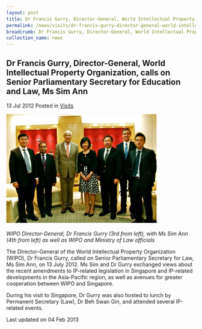 ```yaml
---
layout: post
title: Dr Francis Gurry, Director-General, World Intellectual Property Organization, calls on Senior Parliamentary Secretary for Education and Law, Ms Sim Ann
permalink: /news/visits/dr-francis-gurry-director-general-world-intellectual-property-organization-calls-on-senior/
breadcrumb: Dr Francis Gurry, Director-General, World Intellectual Property Organization, calls on Senior Parliamentary Secretary for Education and Law, Ms Sim Ann
collection_name: news
---
```


<style>
.image {width: 400px;}
.image img {max-width: 100%;}
</style>

Dr Francis Gurry, Director-General, World Intellectual Property Organization, calls on Senior Parliamentary Secretary for Education and Law, Ms Sim Ann
---

13 Jul 2012 Posted in [Visits](/news/visits/)

<div class="image"><img src="/images/Francis_Gurry_Sim_Ann.jpg/"></div><br>
<i>WIPO Director-General, Dr Francis Gurry (3rd from left), with Ms Sim Ann (4th from left)
as well as WIPO and Ministry of Law officials</i>

The Director-General of the World Intellectual Property Organization (WIPO), Dr Francis Gurry, called on Senior Parliamentary Secretary for Law, Ms Sim Ann, on 13 July 2012.  Ms Sim and Dr Gurry exchanged views about the recent amendments to IP-related legislation in Singapore and IP-related developments in the Asia-Pacific region, as well as avenues for greater cooperation between WIPO and Singapore.

During his visit to Singapore, Dr Gurry was also hosted to lunch by Permanent Secretary (Law), Dr Beh Swan Gin, and attended several IP-related events.

<p class="right-side-updated">Last updated on 04 Feb 2013</p>

